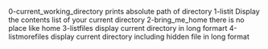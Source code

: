 0-current_working_directory prints absolute path of directory
1-listit Display the contents list of your current directory
2-bring_me_home there is no place like home
3-listfiles display current directory in long formart
4-listmorefiles display current directory including hidden file in long format
